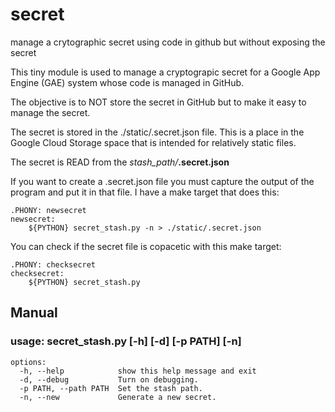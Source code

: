 # secret
manage a crytographic secret using code in github but without exposing the secret

This tiny module is used to manage a cryptograpic secret for a Google App Engine (GAE) system whose code is managed in GitHub.

The objective is to NOT store the secret in GitHub but to make it easy to manage the secret.

The secret is stored in the ./static/.secret.json file.  This is a place in the Google Cloud Storage space that is intended for relatively static files.

The secret is READ from the _stash_path/_**.secret.json**

If you want to create a .secret.json file you must capture the output of the program and put it in that file.  I have a make target that does this:

```
.PHONY: newsecret
newsecret:
	${PYTHON} secret_stash.py -n > ./static/.secret.json
```

You can check if the secret file is copacetic with this make target:
```
.PHONY: checksecret
checksecret:
	${PYTHON} secret_stash.py
```

## Manual

### usage: secret_stash.py [-h] [-d] [-p PATH] [-n]

```
options:
  -h, --help            show this help message and exit
  -d, --debug           Turn on debugging.
  -p PATH, --path PATH  Set the stash path.
  -n, --new             Generate a new secret.
```
